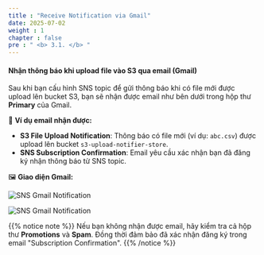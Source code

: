```yaml
---
title : "Receive Notification via Gmail"
date: 2025-07-02
weight : 1
chapter : false
pre : " <b> 3.1. </b> "
---
```


#### Nhận thông báo khi upload file vào S3 qua email (Gmail)

Sau khi bạn cấu hình SNS topic để gửi thông báo khi có file mới được upload lên bucket S3, bạn sẽ nhận được email như bên dưới trong hộp thư **Primary** của Gmail.

📧 **Ví dụ email nhận được:**

- **S3 File Upload Notification**: Thông báo có file mới (ví dụ: `abc.csv`) được upload lên bucket `s3-upload-notifier-store`.
- **SNS Subscription Confirmation**: Email yêu cầu xác nhận bạn đã đăng ký nhận thông báo từ SNS topic.

🖼️ **Giao diện Gmail:**

![SNS Gmail Notification](/workshop_Pipeline/images/Picture2.png)

![SNS Gmail Notification](/workshop_Pipeline/images/gmal.jpg)

{{% notice note %}}
Nếu bạn không nhận được email, hãy kiểm tra cả hộp thư **Promotions** và **Spam**. Đồng thời đảm bảo đã xác nhận đăng ký trong email "Subscription Confirmation".
{{% /notice %}}
